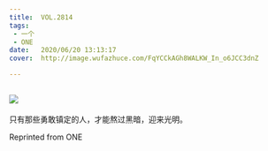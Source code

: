 ```yaml
---
title:	VOL.2814
tags:
 - 一个
 - ONE
date:	2020/06/20 13:13:17
cover:	http://image.wufazhuce.com/FqYCCkAGh8WALKW_In_o6JCC3dnZ

---
```

![](http://image.wufazhuce.com/FqYCCkAGh8WALKW_In_o6JCC3dnZ)
---

只有那些勇敢镇定的人，才能熬过黑暗，迎来光明。
 
Reprinted from ONE

